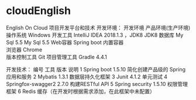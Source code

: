 # cloudEnglish
English On Cloud
项目开发平台和技术
开发环境：
	开发环境	产品环境(生产环境)
操作系统	Windows	
开发工具	IntelliJ IDEA 2018.1.3 ，JDK8	JDK8
数据库	My Sql 5.5	My Sql 5.5
Web容器	Spring boot 内置容器	
浏览器	Chrome	
版本控制工具	Git	
项目管理工具	Gradle 4.4.1	

开发技术：
编号	工具	版本	说明
1	Spring boot	1.5.10	简化创建产品级的 Spring 应用和服务
2	Mybatis	1.3.1	数据层持久化框架
3	Junit	4.1.2	单元测试
4	Springfox-swagger2	2.7.0	构建RESTful API
5	Spring security	1.5.10	权限管理框架
6	Redis		缓存（在开发时根据需求添加，在此框架中未配置）
